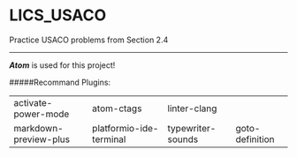 # LICS_USACO #
Practice USACO problems from Section 2.4
* * *
**_Atom_** is used for this project!

#####Recommand Plugins:

<table>
    <tr>
        <td>activate-power-mode</td>
        <td>atom-ctags</td>
        <td>linter-clang</td>
    </tr>
    <tr>
        <td>markdown-preview-plus</td>
        <td>platformio-ide-terminal</td>
        <td>typewriter-sounds</td>
        <td>goto-definition</td>
    </tr>
</table>
